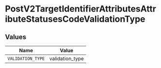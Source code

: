 # PostV2TargetIdentifierAttributesAttributeStatusesCodeValidationType


## Values

| Name              | Value             |
| ----------------- | ----------------- |
| `VALIDATION_TYPE` | validation_type   |